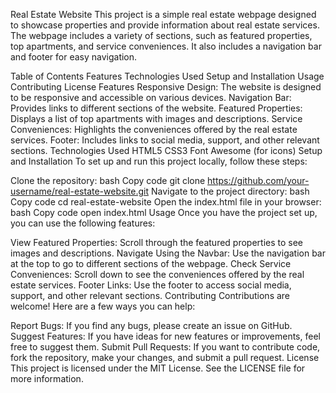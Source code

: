 
Real Estate Website
This project is a simple real estate webpage designed to showcase properties and provide information about real estate services. The webpage includes a variety of sections, such as featured properties, top apartments, and service conveniences. It also includes a navigation bar and footer for easy navigation.

Table of Contents
Features
Technologies Used
Setup and Installation
Usage
Contributing
License
Features
Responsive Design: The website is designed to be responsive and accessible on various devices.
Navigation Bar: Provides links to different sections of the website.
Featured Properties: Displays a list of top apartments with images and descriptions.
Service Conveniences: Highlights the conveniences offered by the real estate services.
Footer: Includes links to social media, support, and other relevant sections.
Technologies Used
HTML5
CSS3
Font Awesome (for icons)
Setup and Installation
To set up and run this project locally, follow these steps:

Clone the repository:
bash
Copy code
git clone https://github.com/your-username/real-estate-website.git
Navigate to the project directory:
bash
Copy code
cd real-estate-website
Open the index.html file in your browser:
bash
Copy code
open index.html
Usage
Once you have the project set up, you can use the following features:

View Featured Properties: Scroll through the featured properties to see images and descriptions.
Navigate Using the Navbar: Use the navigation bar at the top to go to different sections of the webpage.
Check Service Conveniences: Scroll down to see the conveniences offered by the real estate services.
Footer Links: Use the footer to access social media, support, and other relevant sections.
Contributing
Contributions are welcome! Here are a few ways you can help:

Report Bugs: If you find any bugs, please create an issue on GitHub.
Suggest Features: If you have ideas for new features or improvements, feel free to suggest them.
Submit Pull Requests: If you want to contribute code, fork the repository, make your changes, and submit a pull request.
License
This project is licensed under the MIT License. See the LICENSE file for more information.


